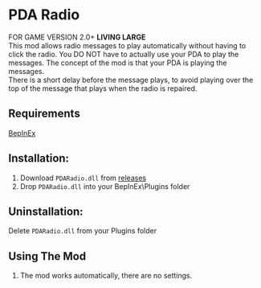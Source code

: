 # PDA Radio

FOR GAME VERSION 2.0+ **LIVING LARGE**   
This mod allows radio messages to play automatically without having to click the radio. You DO NOT have to actually use your PDA to play the messages. The concept of the mod is that your PDA is playing the messages.    
There is a short delay before the message plays, to avoid playing over the top of the message that plays when the radio is repaired.

## Requirements
[BepInEx](https://www.nexusmods.com/subnautica/mods/1108)

## Installation:
1. Download ```PDARadio.dll``` from [releases](https://github.com/GruffCassquatch/PDARadio/releases)
2. Drop ```PDARadio.dll``` into your BepInEx\Plugins folder

## Uninstallation:
Delete ```PDARadio.dll``` from your Plugins folder

## Using The Mod
1. The mod works automatically, there are no settings.


